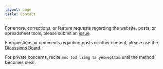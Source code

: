 ```yaml
---
layout: page
title: Contact
---
```


For errors, corrections, or feature requests regarding the website, posts, or spreadsheet tools, please submit an [Issue](https://github.com/mpewsey/mpewsey.github.io/issues).

For questions or comments regarding posts or other content, please use the [Dicussions Board](https://github.com/mpewsey/mpewsey.github.io/discussions).

For private concerns, recite `moc tod liamg ta yeswepttam` until the method becomes clear.